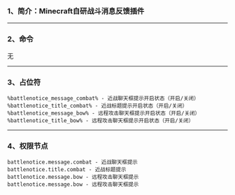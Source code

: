 ### 1、简介：Minecraft自研战斗消息反馈插件
---

### 2、命令

无

---

### 3、占位符
```
%battlenotice_message_combat% - 近战聊天框提示开启状态（开启/关闭）
%battlenotice_title_combat% - 近战标题提示开启状态（开启/关闭）
%battlenotice_message_bow% - 远程攻击聊天框提示开启状态（开启/关闭）
%battlenotice_title_bow% - 远程攻击聊天框提示开启状态（开启/关闭）

```
---

### 4、权限节点
```
battlenotice.message.combat - 近战聊天框提示
battlenotice.title.combat - 近战标题提示
battlenotice.message.bow - 远程攻击聊天框提示
battlenotice.message.bow - 远程攻击聊天框提示

```
